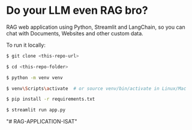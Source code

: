 # Do your LLM even RAG bro?

RAG web application using Python, Streamlit and LangChain, so you can chat with Documents, Websites and other custom data.

To run it locally:

```bash
$ git clone <this-repo-url>

$ cd <this-repo-folder>

$ python -m venv venv

$ venv\Scripts\activate  # or source venv/bin/activate in Linux/Mac

$ pip install -r requirements.txt

$ streamlit run app.py
```

 "# RAG-APPLICATION-ISAT" 

